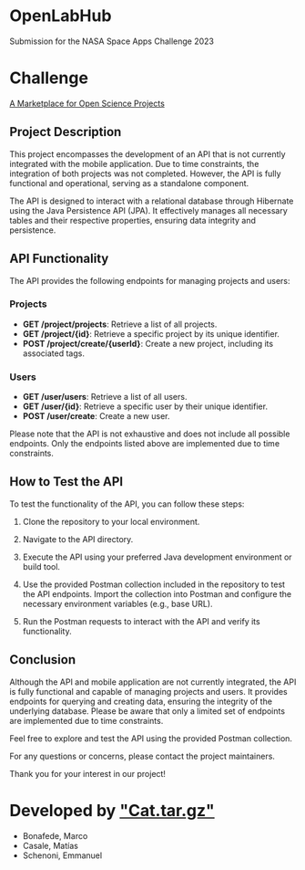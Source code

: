 # OpenLabHub
Submission for the NASA Space Apps Challenge 2023

# Challenge
[A Marketplace for Open Science Projects](https://www.spaceappschallenge.org/2023/challenges/a-marketplace-for-open-science-projects/)

## Project Description

This project encompasses the development of an API that is not currently integrated with the mobile application. Due to time constraints, the integration of both projects was not completed. However, the API is fully functional and operational, serving as a standalone component.

The API is designed to interact with a relational database through Hibernate using the Java Persistence API (JPA). It effectively manages all necessary tables and their respective properties, ensuring data integrity and persistence.

## API Functionality

The API provides the following endpoints for managing projects and users:

### Projects
- **GET /project/projects**: Retrieve a list of all projects.
- **GET /project/{id}**: Retrieve a specific project by its unique identifier.
- **POST /project/create/{userId}**: Create a new project, including its associated tags.

### Users
- **GET /user/users**: Retrieve a list of all users.
- **GET /user/{id}**: Retrieve a specific user by their unique identifier.
- **POST /user/create**: Create a new user.

Please note that the API is not exhaustive and does not include all possible endpoints. Only the endpoints listed above are implemented due to time constraints.

## How to Test the API

To test the functionality of the API, you can follow these steps:

1. Clone the repository to your local environment.

2. Navigate to the API directory.

3. Execute the API using your preferred Java development environment or build tool.

4. Use the provided Postman collection included in the repository to test the API endpoints. Import the collection into Postman and configure the necessary environment variables (e.g., base URL).

5. Run the Postman requests to interact with the API and verify its functionality.

## Conclusion

Although the API and mobile application are not currently integrated, the API is fully functional and capable of managing projects and users. It provides endpoints for querying and creating data, ensuring the integrity of the underlying database. Please be aware that only a limited set of endpoints are implemented due to time constraints.

Feel free to explore and test the API using the provided Postman collection.

For any questions or concerns, please contact the project maintainers.

Thank you for your interest in our project!

# Developed by ["Cat.tar.gz"](https://www.spaceappschallenge.org/2023/find-a-team/cattargz/)
- Bonafede, Marco
- Casale, Matías
- Schenoni, Emmanuel
